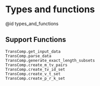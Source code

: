 # Types and functions
@id types_and_functions 

## Support Functions

```@docs
TransComp.get_input_data
TransComp.parse_data
TransComp.generate_exact_length_subsets
TransComp.create_m_tv_pairs
TransComp.create_tv_id_set
TransComp.create_v_t_set
TransComp.create_p_r_k_set